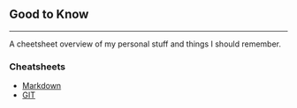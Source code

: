 ## Good to Know
---------------------------
A cheetsheet overview of my personal stuff and things I should remember.

### Cheatsheets
* [Markdown](/piscis/good-to-know/cheatsheet-markdown.md)
* [GIT](/piscis/good-to-know/cheatsheet-git.md)